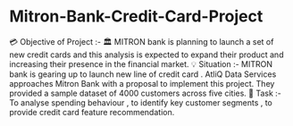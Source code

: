 # Mitron-Bank-Credit-Card-Project
💳 Objective of Project :-  🏛 MITRON bank is planning to launch a set of new credit cards and this analysis is expected to expand their product  and increasing their presence in the financial market.
💡 Situation :- MITRON bank is gearing up to launch new line of credit card . AtliQ Data Services approaches Mitron Bank with a proposal to implement this project. They provided a sample dataset of 4000 customers across five cities.
📝 Task :- To analyse spending behaviour , to identify key customer segments , to provide credit card feature recommendation.
